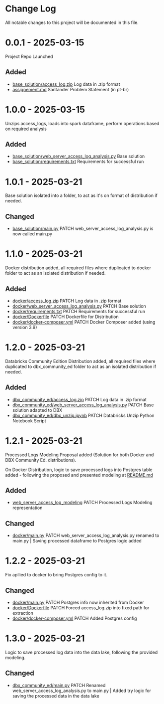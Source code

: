 # Change Log

All notable changes to this project will be documented in this file.


# 0.0.1 - 2025-03-15

Project Repo Launched

## Added

* [base_solution/access_log.zip](/base_solution/access_log.zip) Log data in .zip format
* [assignement.md](assignement.md) Santander Problem Statement (in pt-br)


# 1.0.0 - 2025-03-15

Unzips access_logs, loads into spark dataframe, perform operations based on required analysis

## Added

* [base_solution/web_server_access_log_analysis.py](/base_solution/main.py) Base solution
* [base_solution/requirements.txt](/base_solution/requirements.txt) Requirements for successful run


# 1.0.1 - 2025-03-21

Base solution isolated into a folder, to act as it's on format of distribution if needed.

## Changed

* [base_solution/main.py](/base_solution/main.py) PATCH web_server_access_log_analysis.py is now called main.py


# 1.1.0 - 2025-03-21

Docker distribution added, all required files where duplicated to docker folder to act as an isolated distribution if needed.

## Added

* [docker/access_log.zip](/docker/access_log.zip) PATCH Log data in .zip format
* [docker/web_server_access_log_analysis.py](/docker/main.py) PATCH Base solution
* [docker/requirements.txt](/docker/requirements.txt) PATCH Requirements for successful run
* [docker/Dockerfile](/docker/Dockerfile) PATCH Dockerfile for Distribution
* [docker/docker-composer.yml](/docker/docker-composer.yml) PATCH Docker Composer added (using version 3.9)


# 1.2.0 - 2025-03-21

Databricks Community Edition Distribution added, all required files where duplicated to dbx_community_ed folder to act as an isolated distribution if needed.

## Added

* [dbx_community_ed/access_log.zip](/dbx_community_ed/access_log.zip) PATCH Log data in .zip format
* [dbx_community_ed/web_server_access_log_analysis.py](/dbx_community_ed/main.py) PATCH Base solution adapted to DBX
* [dbx_community_ed/dbx_unzip.ipynb](/dbx_community_ed/dbx_unzip.ipynb) PATCH Databricks Unzip Python Notebook Script


# 1.2.1 - 2025-03-21

Processed Logs Modeling Proposal added (Solution for both Docker and DBX Community Ed. distributions).

On Docker Distribution, logic to save processed logs into Postgres table added - following the proposed and presented modeling at [README.md](/docker/README.md)

## Added

* [web_server_access_log_modeling](web_server_access_log_modeling.png) PATCH Processed Logs Modeling representation

## Changed

* [docker/main.py](/docker/main.py) PATCH web_server_access_log_analysis.py renamed to main.py | Saving processed dataframe to Postgres logic added


# 1.2.2 - 2025-03-21

Fix apllied to docker to bring Postgres config to it.

## Changed

* [docker/main.py](/docker/main.py) PATCH Postgres info now inherited from Docker
* [docker/Dockerfile](/docker/Docker) PATCH Forced access_log.zip into fixed path for extraction
* [docker/docker-composer.yml](/docker/docker-composer.yml) PATCH Added Postgres config


# 1.3.0 - 2025-03-21

Logic to save processed log data into the data lake, following the provided modeling.

## Changed

* [dbx_community_ed/main.py](/dbx_community_ed/main.py) PATCH Renamed web_server_access_log_analysis.py to main.py | Added try logic for saving the processed data in the data lake